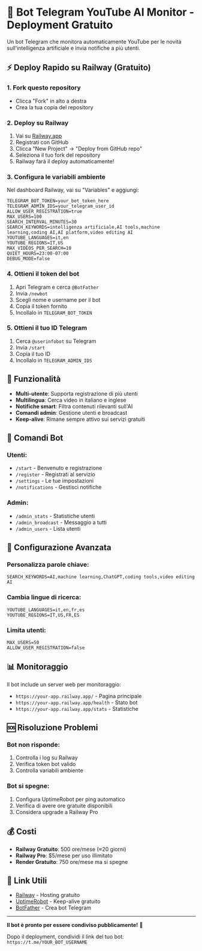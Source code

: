 # 🚀 Bot Telegram YouTube AI Monitor - Deployment Gratuito

Un bot Telegram che monitora automaticamente YouTube per le novità sull'intelligenza artificiale e invia notifiche a più utenti.

## ⚡ Deploy Rapido su Railway (Gratuito)

### 1. Fork questo repository
- Clicca "Fork" in alto a destra
- Crea la tua copia del repository

### 2. Deploy su Railway
1. Vai su [Railway.app](https://railway.app)
2. Registrati con GitHub
3. Clicca "New Project" → "Deploy from GitHub repo"
4. Seleziona il tuo fork del repository
5. Railway farà il deploy automaticamente!

### 3. Configura le variabili ambiente
Nel dashboard Railway, vai su "Variables" e aggiungi:

```env
TELEGRAM_BOT_TOKEN=your_bot_token_here
TELEGRAM_ADMIN_IDS=your_telegram_user_id
ALLOW_USER_REGISTRATION=true
MAX_USERS=100
SEARCH_INTERVAL_MINUTES=30
SEARCH_KEYWORDS=intelligenza artificiale,AI tools,machine learning,coding AI,AI platform,video editing AI
YOUTUBE_LANGUAGES=it,en
YOUTUBE_REGIONS=IT,US
MAX_VIDEOS_PER_SEARCH=10
QUIET_HOURS=23:00-07:00
DEBUG_MODE=false
```

### 4. Ottieni il token del bot
1. Apri Telegram e cerca `@BotFather`
2. Invia `/newbot`
3. Scegli nome e username per il bot
4. Copia il token fornito
5. Incollalo in `TELEGRAM_BOT_TOKEN`

### 5. Ottieni il tuo ID Telegram
1. Cerca `@userinfobot` su Telegram
2. Invia `/start`
3. Copia il tuo ID
4. Incollalo in `TELEGRAM_ADMIN_IDS`

## 🎯 Funzionalità

- **Multi-utente**: Supporta registrazione di più utenti
- **Multilingua**: Cerca video in italiano e inglese
- **Notifiche smart**: Filtra contenuti rilevanti sull'AI
- **Comandi admin**: Gestione utenti e broadcast
- **Keep-alive**: Rimane sempre attivo sui servizi gratuiti

## 👥 Comandi Bot

### Utenti:
- `/start` - Benvenuto e registrazione
- `/register` - Registrati al servizio
- `/settings` - Le tue impostazioni
- `/notifications` - Gestisci notifiche

### Admin:
- `/admin_stats` - Statistiche utenti
- `/admin_broadcast` - Messaggio a tutti
- `/admin_users` - Lista utenti

## 🔧 Configurazione Avanzata

### Personalizza parole chiave:
```env
SEARCH_KEYWORDS=AI,machine learning,ChatGPT,coding tools,video editing AI
```

### Cambia lingue di ricerca:
```env
YOUTUBE_LANGUAGES=it,en,fr,es
YOUTUBE_REGIONS=IT,US,FR,ES
```

### Limita utenti:
```env
MAX_USERS=50
ALLOW_USER_REGISTRATION=false
```

## 📊 Monitoraggio

Il bot include un server web per monitoraggio:
- `https://your-app.railway.app/` - Pagina principale
- `https://your-app.railway.app/health` - Stato bot
- `https://your-app.railway.app/stats` - Statistiche

## 🆘 Risoluzione Problemi

### Bot non risponde:
1. Controlla i log su Railway
2. Verifica token bot valido
3. Controlla variabili ambiente

### Bot si spegne:
1. Configura UptimeRobot per ping automatico
2. Verifica di avere ore gratuite disponibili
3. Considera upgrade a Railway Pro

## 💰 Costi

- **Railway Gratuito**: 500 ore/mese (≈20 giorni)
- **Railway Pro**: $5/mese per uso illimitato
- **Render Gratuito**: 750 ore/mese ma si spegne

## 🔗 Link Utili

- [Railway](https://railway.app) - Hosting gratuito
- [UptimeRobot](https://uptimerobot.com) - Keep-alive gratuito
- [BotFather](https://t.me/BotFather) - Crea bot Telegram

---

**Il bot è pronto per essere condiviso pubblicamente!** 🎉

Dopo il deployment, condividi il link del tuo bot: `https://t.me/YOUR_BOT_USERNAME`

